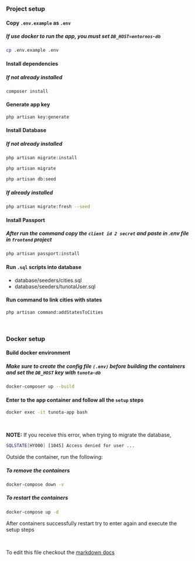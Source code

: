 ### Project setup

#### Copy `.env.example` as `.env`

##### _If use docker to run the app, you must set `DB_HOST=entornos-db`_

```bash
cp .env.example .env
```

#### Install dependencies

##### If not already installed

```bash
composer install
```

#### Generate app key

```bash
php artisan key:generate
```

#### Install Database

##### If not already installed

```bash
php artisan migrate:install
```

```bash
php artisan migrate
```

```bash
php artisan db:seed
```

##### If already installed

```bash
php artisan migrate:fresh --seed
```

#### Install Passport

##### _After run the command copy the `client id 2 secret` and paste in .env file in `frontend` project_

```bash
php artisan passport:install
```

#### Run `.sql` scripts into database

-   database/seeders/cities.sql
-   database/seeders/tunotaUser.sql

#### Run command to link cities with states

```bash
php artisan command:addStatesToCities
```

<br />

### Docker setup

#### Build docker environment

##### _Make sure to create the config file `(.env)` before building the containers and set the `DB_HOST` key with `tunota-db`_

```bash
docker-composer up --build
```

#### Enter to the app container and follow all the `setup` steps

```bash
docker exec -it tunota-app bash
```

<br />

**NOTE:** If you receive this error, when trying to migrate the database,

```bash
SQLSTATE[HY000] [1045] Access denied for user ...
```

Outside the container, run the following:

##### To remove the containers

```bash
docker-compose down -v
```

##### To restart the containers

```bash
docker-compose up -d
```

After containers successfully restart try to enter again and execute the setup steps

<br />

To edit this file checkout the [markdown docs](https://dotcms.com/docs/latest/markdown-syntax)
